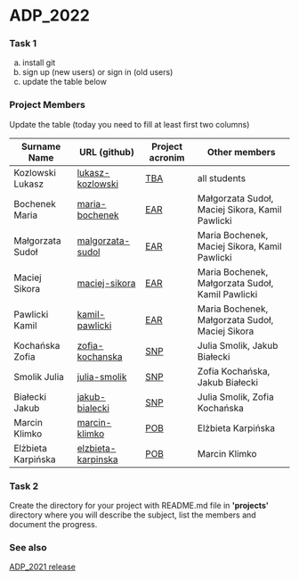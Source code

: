 # ADP_2022
### Task 1
<ol type="a">
  <li>install git</li>
  <li>sign up (new users) or sign in (old users)</li>
  <li>update the table below</li>
</ol>

### Project Members
Update the table (today you need to fill at least first two columns)

| Surname Name | URL (github) | Project acronim | Other members |
| --- | --- | --- | --- |
| Kozlowski Lukasz | [lukasz-kozlowski](https://github.com/lukasz-kozlowski) | [TBA](https://github.com/lukasz-kozlowski/ADP_2022/blob/main/projects/TBA/README.md) | all students |
| Bochenek Maria | [maria-bochenek](https://github.com/mariaboch) | [EAR](https://github.com/exsto1/Easy-AlphaFold-Report) | Małgorzata Sudoł, Maciej Sikora, Kamil Pawlicki |
| Małgorzata Sudoł | [malgorzata-sudol](https://github.com/msudolm) | [EAR](https://github.com/exsto1/Easy-AlphaFold-Report) | Maria Bochenek, Maciej Sikora, Kamil Pawlicki |
| Maciej Sikora | [maciej-sikora](https://github.com/exsto1) | [EAR](https://github.com/exsto1/Easy-AlphaFold-Report) | Maria Bochenek, Małgorzata Sudoł, Kamil Pawlicki |
| Pawlicki Kamil | [kamil-pawlicki](https://github.com/MiTRonGTE) | [EAR](https://github.com/exsto1/Easy-AlphaFold-Report) | Maria Bochenek, Małgorzata Sudoł, Maciej Sikora |
| Kochańska Zofia | [zofia-kochanska](https://github.com/zofiakk) | [SNP](https://github.com/zofiakk/SNP) | Julia Smolik, Jakub Białecki |
| Smolik Julia | [julia-smolik](https://github.com/juliasmolik) | [SNP](https://github.com/zofiakk/SNP) | Zofia Kochańska, Jakub Białecki |
| Białecki Jakub | [jakub-bialecki](https://github.com/Kubinho1) | [SNP](https://github.com/zofiakk/SNP) | Julia Smolik, Zofia Kochańska |
| Marcin Klimko | [marcin-klimko](https://github.com/Marcin11111) | [POB](https://github.com/Marcin11111/ADP_Phylogeny_of_birds) | Elżbieta Karpińska |
| Elżbieta Karpińska | [elzbieta-karpinska](https://github.com/ekarpinska) | [POB](https://github.com/Marcin11111/ADP_Phylogeny_of_birds) | Marcin Klimko |

 
### Task 2
Create the directory for your project with README.md file in <b>'projects'</b> directory where you will describe the subject, 
list the members and document the progress.

### See also
[ADP_2021 release](https://github.com/lukasz-kozlowski/ADP_2021)
